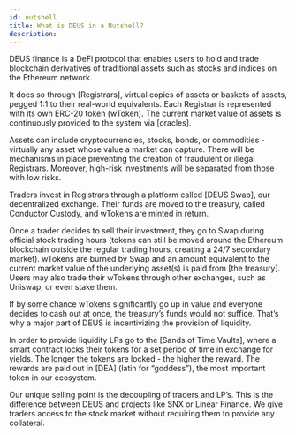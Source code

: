 ```yaml
---
id: nutshell
title: What is DEUS in a Nutshell?
description:
---
```


DEUS finance is a DeFi protocol that enables users to hold and trade blockchain derivatives of traditional assets such as stocks and indices on the Ethereum network.

It does so through [Registrars], virtual copies of assets or baskets of assets, pegged 1:1 to their real-world equivalents. Each Registrar is represented with its own ERC-20 token (wToken). The current market value of assets is continuously provided to the system via [oracles].

Assets can include cryptocurrencies, stocks, bonds, or commodities - virtually any asset whose value a market can capture. There will be mechanisms in place preventing the creation of fraudulent or illegal Registrars. Moreover, high-risk investments will be separated from those with low risks.

Traders invest in Registrars through a platform called [DEUS Swap], our decentralized exchange. Their funds are moved to the treasury, called Conductor Custody, and wTokens are minted in return. 

Once a trader decides to sell their investment, they go to Swap during official stock trading hours (tokens can still be moved around the Ethereum blockchain outside the regular trading hours, creating a 24/7 secondary market). wTokens are burned by Swap and an amount equivalent to the current market value of the underlying asset(s) is paid from [the treasury]. Users may also trade their wTokens through other exchanges, such as Uniswap, or even stake them.

If by some chance wTokens significantly go up in value and everyone decides to cash out at once, the treasury’s funds would not suffice. That’s why a major part of DEUS is incentivizing the provision of liquidity. 

In order to provide liquidity LPs go to the [Sands of Time Vaults], where a smart contract locks their tokens for a set period of time in exchange for yields. The longer the tokens are locked - the higher the reward. The rewards are paid out in [DEA] (latin for “goddess”), the most important token in our ecosystem.

Our unique selling point is the decoupling of traders and LP’s. This is the difference between DEUS and projects like SNX or Linear Finance. We give traders access to the stock market without requiring them to provide any collateral.
